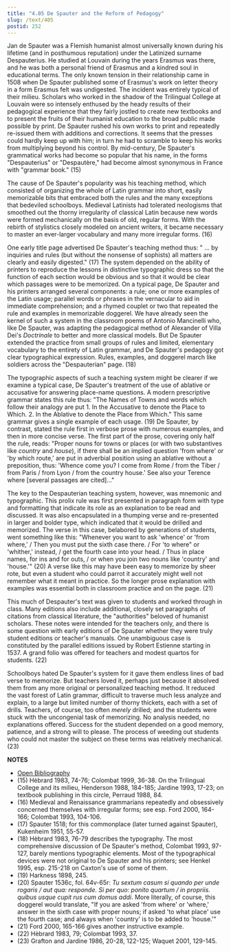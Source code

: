 ```yaml
---
title: "4.05 De Spauter and the Reform of Pedagogy"
slug: /text/405
postid: 252
---
```

Jan de Spauter was a Flemish humanist almost universally known during his lifetime (and in posthumous reputation) under the Latinized surname Despauterius. He studied at Louvain during the years Erasmus was there, and he was both a personal friend of Erasmus and a kindred soul in educational terms. The only known tension in their relationship came in 1508 when De Spauter published some of Erasmus's work on letter theory in a form Erasmus felt was undigested. The incident was entirely typical of their milieu. Scholars who worked in the shadow of the Trilingual College at Louvain were so intensely enthused by the heady results of their pedagogical experience that they fairly jostled to create new textbooks and to present the fruits of their humanist education to the broad public made possible by print. De Spauter rushed his own works to print and repeatedly re-issued them with additions and corrections. It seems that the presses could hardly keep up with him; in turn he had to scramble to keep his works from multiplying beyond his control. By mid-century, De Spauter's grammatical works had become so popular that his name, in the forms "Despauterius" or "Despautère," had become almost synonymous in France with "grammar book." (15)

The cause of De Spauter's popularity was his teaching method, which consisted of organizing the whole of Latin grammar into short, easily memorizable bits that embraced both the rules and the many exceptions that bedeviled schoolboys. Medieval Latinists had tolerated neologisms that smoothed out the thorny irregularity of classical Latin because new words were formed mechanically on the basis of old, regular forms. With the rebirth of stylistics closely modeled on ancient writers, it became necessary to master an ever-larger vocabulary and many more irregular forms. (16)

One early title page advertised De Spauter's teaching method thus: " ... by inquiries and rules (but without the nonsense of sophists) all matters are clearly and easily digested." (17) The system depended on the ability of printers to reproduce the lessons in distinctive typographic dress so that the function of each section would be obvious and so that it would be clear which passages were to be memorized. On a typical page, De Spauter and his printers arranged several components: a rule; one or more examples of the Latin usage; parallel words or phrases in the vernacular to aid in immediate comprehension; and a rhymed couplet or two that repeated the rule and examples in memorizable doggerel. We have already seen the kernel of such a system in the classroom poems of Antonio Mancinelli who, like De Spauter, was adapting the pedagogical method of Alexander of Villa Dei's *Doctrinale* to better and more classical models. But De Spauter extended the practice from small groups of rules and limited, elementary vocabulary to the entirety of Latin grammar, and De Spauter's pedagogy got clear typographical expression. Rules, examples, and doggerel march like soldiers across the "Despauterian" page. (18)

The typographic aspects of such a teaching system might be clearer if we examine a typical case, De Spauter's treatment of the use of ablative or accusative for answering place-name questions. A modern prescriptive grammar states this rule thus: "The Names of Towns and words which follow their analogy are put 1. In the Accusative to denote the Place to Which. 2. In the Ablative to denote the Place from Which." This same grammar gives a single example of each usage. (19) De Spauter, by contrast, stated the rule first in verbose prose with numerous examples, and then in more concise verse. The first part of the prose, covering only half the rule, reads: "Proper nouns for towns or places (or with two substantives like *country* and *house*), if there shall be an implied question 'from where' or 'by which route,' are put in adverbial position using an ablative without a preposition, thus: 'Whence come you? I come from Rome / from the Tiber / from Paris / from Lyon / from the country house.' See also your Terence where [several passages are cited]…"

The key to the Despauterian teaching system, however, was mnemonic and typographic. This prolix rule was first presented in paragraph form with type and formatting that indicate its role as an explanation to be read and discussed. It was also encapsulated in a thumping verse and re-presented in larger and bolder type, which indicated that it would be drilled and memorized. The verse in this case, belabored by generations of students, went something like this: "Whenever you want to ask 'whence' or 'from where,' / Then you must put the sixth case there. / For 'to where" or 'whither,' instead, / get the fourth case into your head. / Thus in place names, for ins and for outs, / or when you join two nouns like 'country' and 'house.'" (20) A verse like this may have been easy to memorize by sheer rote, but even a student who could parrot it accurately might well not remember what it meant in practice. So the longer prose explanation with examples was essential both in classroom practice and on the page. (21)

This much of Despauter's text was given to students and worked through in class. Many editions also include additional, closely set paragraphs of citations from classical literature, the "authorities" beloved of humanist scholars. These notes were intended for the teachers only, and there is some question with early editions of De Spauter whether they were truly student editions or teacher's manuals. One unambiguous case is constituted by the parallel editions issued by Robert Estienne starting in 1537. A grand folio was offered for teachers and modest quartos for students. (22)

Schoolboys hated De Spauter's system for it gave them endless lines of bad verse to memorize. But teachers loved it, perhaps just because it absolved them from any more original or personalized teaching method. It reduced the vast forest of Latin grammar, difficult to traverse much less analyze and explain, to a large but limited number of thorny thickets, each with a set of drills. Teachers, of course, too often *merely* drilled; and the students were stuck with the uncongenial task of memorizing. No analysis needed, no explanations offered. Success for the student depended on a good memory, patience, and a strong will to please. The process of weeding out students who could not master the subject on these terms was relatively mechanical. (23)

**NOTES**
* [Open Bibliography](/bibliography.pdf)
* (15) Hèbrard 1983, 74-76; Colombat 1999, 36-38. On the Trilingual College and its milieu, Henderson 1988, 184-185; Jardine 1993, 17-23; on textbook publishing in this circle, Perraud 1988, 84.
* (16) Medieval and Renaissance grammarians repeatedly and obsessively concerned themselves with irregular forms; see esp. Ford 2000, 164-166; Colombat 1993, 104-106.
* (17) Spauter 1518; for this commonplace (later turned against Spauter), Kukenheim 1951, 55-57.
* (18) Hèbrard 1983, 76-79 describes the typography. The most comprehensive discussion of De Spauter's method, Colombat 1993, 97-127, barely mentions typographic elements. Most of the typographical devices were not original to De Spauter and his printers; see Henkel 1995, esp. 215-218 on Caxton's use of some of them.
* (19) Harkness 1898, 245.
* (20) Spauter 1536c, fol. 64v-65r: *Tu sextum casum si quando per unde rogaris / aut qua: responde. Si per quo: ponito quartum / in propriis. quibus usque cupit rus cum domus addi*. More literally, of course, this doggerel would translate, "If you are asked 'from where' or 'where,' answer in the sixth case with proper nouns; if asked 'to what place' use the fourth case; and always when 'country' is to be added to 'house.'"
* (21) Ford 2000, 165-166 gives another instructive example.
* (22) Hèbrard 1983, 79; Colombat 1993, 37.
* (23) Grafton and Jardine 1986, 20-28, 122-125; Waquet 2001, 129-145.
